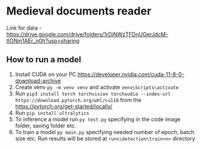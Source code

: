 # Medieval documents reader

Link for data - https://drive.google.com/drive/folders/1rDiNWzTFDnUGerJdcM-tIONm1AEr_n0h?usp=sharing

## How to run a model

1) Install CUDA on your PC https://developer.nvidia.com/cuda-11-8-0-download-archive
2) Create venv `py -m venv venv` and activate `venv\Scripts\activate`
3) Run `pip3 install torch torchvision torchaudio --index-url https://download.pytorch.org/whl/cu118` from the https://pytorch.org/get-started/locally/
3) Run `pip install ultralytics`
4) To inference a model run `py test.py` specifying in the code image folder, saving folder etc.
5) To train a model `py main.py` specifying needed number of epoch, batch size etc. Run results will be stored at `runs\detection\train<n>` directory
